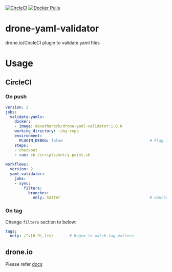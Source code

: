 [![CircleCI](https://circleci.com/gh/devaprasadh/drone-yaml-validator.svg?style=svg)](https://circleci.com/gh/devaprasadh/drone-yaml-validator)
[![Docker Pulls](https://img.shields.io/docker/pulls/devatherock/drone-yaml-validator.svg)](https://hub.docker.com/r/devatherock/drone-yaml-validator/)
# drone-yaml-validator
drone.io/CircleCI plugin to validate yaml files

# Usage
## CircleCI
### On push

```yaml
version: 2
jobs:
  validate-yamls:
    docker:
    - image: devatherock/drone-yaml-validator:1.0.0
    working_directory: ~/my-repo
    environment:
      PLUGIN_DEBUG: false                                      # Flag to enable debug logs. Optional, by default, debug logs are disabled
    steps:
    - checkout
    - run: sh /scripts/entry-point.sh
           
workflows:
  version: 2
  yaml-validator:
    jobs:
    - sync:
        filters:
          branches:
            only: master                                       # Source branch
```

### On tag
Change `filters` section to below:

```yaml
tags:
  only: /^v[0-9\.]+$/       # Regex to match tag pattern
```

## drone.io
Please refer [docs](DOCS.md)
